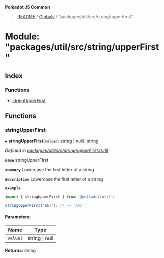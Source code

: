 **Polkadot JS Common**

> [README](../README.md) / [Globals](../globals.md) / "packages/util/src/string/upperFirst"

# Module: "packages/util/src/string/upperFirst"

## Index

### Functions

* [stringUpperFirst](_packages_util_src_string_upperfirst_.md#stringupperfirst)

## Functions

### stringUpperFirst

▸ **stringUpperFirst**(`value?`: string \| null): string

*Defined in [packages/util/src/string/upperFirst.ts:18](https://github.com/polkadot-js/common/blob/30198d1a/packages/util/src/string/upperFirst.ts#L18)*

**`name`** stringUpperFirst

**`summary`** Lowercase the first letter of a string

**`description`** 
Lowercase the first letter of a string

**`example`** 
<BR>

```javascript
import { stringUpperFirst } from '@polkadot/util';

stringUpperFirst('abc'); // => 'Abc'
```

#### Parameters:

Name | Type |
------ | ------ |
`value?` | string \| null |

**Returns:** string
